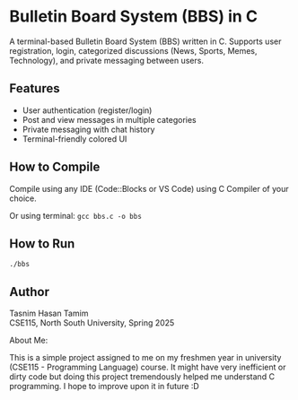 # Bulletin Board System (BBS) in C

A terminal-based Bulletin Board System (BBS) written in C. Supports user registration, login, categorized discussions (News, Sports, Memes, Technology), and private messaging between users.


## Features

- User authentication (register/login)
- Post and view messages in multiple categories
- Private messaging with chat history
- Terminal-friendly colored UI

## How to Compile
Compile using any IDE (Code::Blocks or VS Code) using C Compiler of your choice.

Or using terminal:
``gcc bbs.c -o bbs``


## How to Run

``./bbs``

## Author

Tasnim Hasan Tamim  
CSE115, North South University, Spring 2025

About Me: 


This is a simple project assigned to me on my freshmen year in university (CSE115 - Programming Language) course. It might have very inefficient or dirty code but doing this project tremendously helped me understand C programming. I hope to improve upon it in future :D
